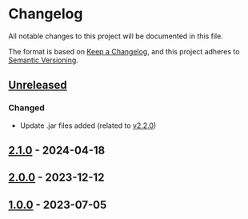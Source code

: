 # Changelog

All notable changes to this project will be documented in this file.

The format is based on [Keep a Changelog](https://keepachangelog.com/en/1.1.0/), and this project adheres
to [Semantic Versioning](https://semver.org/spec/v2.0.0.html).

## [Unreleased]

### Changed

* Update .jar files added (related to [v2.2.0](https://github.com/jdemetra/jdplus-incubator/releases/tag/v2.2.0))

## [2.1.0] - 2024-04-18

## [2.0.0] - 2023-12-12

## [1.0.0] - 2023-07-05

[Unreleased]: https://github.com/rjdverse/rjd3highfreq/compare/v2.1.0...HEAD
[2.1.0]: https://github.com/rjdverse/rjd3highfreq/compare/v2.0.0...v2.1.0
[2.0.0]: https://github.com/rjdverse/rjd3highfreq/compare/v1.0.0...v2.0.0
[1.0.0]: https://github.com/rjdverse/rjd3highfreq/releases/tag/v1.0.0
